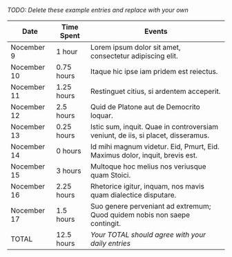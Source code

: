 *TODO: Delete these example entries and replace with your own*

| Date        | Time Spent | Events
|-------------|------------|--------------------
| Nocember 9  | 1 hour     | Lorem ipsum dolor sit amet, consectetur adipiscing elit.
| Nocember 10 | 0.75 hours | Itaque hic ipse iam pridem est reiectus.
| Nocember 11 | 1.25 hours | Restinguet citius, si ardentem acceperit.
| Nocember 12 | 2.5 hours  | Quid de Platone aut de Democrito loquar.
| Nocember 13 | 0.25 hours | Istic sum, inquit. Quae in controversiam veniunt, de iis, si placet, disseramus.
| Nocember 14 | 0 hours    | Id mihi magnum videtur. Eid, Pmurt, Eid. Maximus dolor, inquit, brevis est.
| Nocember 15 | 3 hours    | Multoque hoc melius nos veriusque quam Stoici.
| Nocember 16 | 2.25 hours | Rhetorice igitur, inquam, nos mavis quam dialectice disputare.
| Nocember 17 | 1.5 hours  | Suo genere perveniant ad extremum; Quod quidem nobis non saepe contingit.
| TOTAL       | 12.5 hours | *Your TOTAL should agree with your daily entries*
